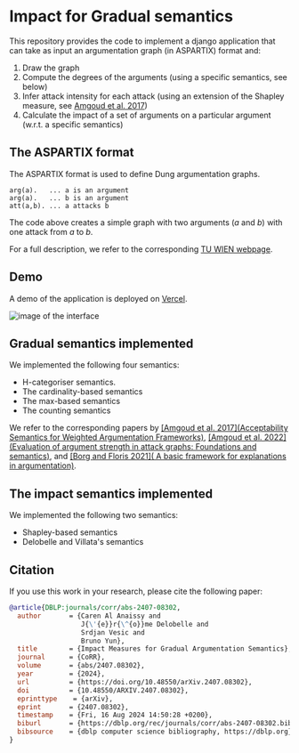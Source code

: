 # Impact for Gradual semantics

This repository provides the code to implement a django application that can take as input an argumentation graph (in ASPARTIX) format and:

1. Draw the graph 
2. Compute the degrees of the arguments (using a specific semantics, see below)
3. Infer attack intensity for each attack (using an extension of the Shapley measure, see [Amgoud et al. 2017](https://www.ijcai.org/Proceedings/2017/10))
4. Calculate the impact of a set of arguments on a particular argument (w.r.t. a specific semantics)

## The ASPARTIX format

The ASPARTIX format is used to define Dung argumentation graphs.

```
arg(a).   ... a is an argument
arg(a).   ... b is an argument
att(a,b). ... a attacks b
```
The code above creates a simple graph with two arguments ($a$ and $b$) with one attack from $a$ to $b$.

For a full description, we refer to the corresponding [TU WIEN webpage](https://www.dbai.tuwien.ac.at/proj/argumentation/systempage/dung.html).

## Demo

A demo of the application is deployed on [Vercel](https://impact-gradual-semantics.vercel.app/).

![image of the interface](https://bruno-yun.notion.site/image/https%3A%2F%2Fprod-files-secure.s3.us-west-2.amazonaws.com%2F57e14b1b-ce77-483b-a9ed-537a76c86282%2F594f0392-5dbc-4463-bd53-419656ec7ed3%2FCapture_decran_2023-10-12_a_13.07.14.png?table=block&id=45d27bc7-5e0b-44a8-aa9c-716f5fb22af0&spaceId=57e14b1b-ce77-483b-a9ed-537a76c86282&width=1420&userId=&cache=v2)


## Gradual semantics implemented

We implemented the following four semantics:

- H-categoriser semantics.
- The cardinality-based semantics
- The max-based semantics
- The counting semantics

We refer to the corresponding papers by [[Amgoud et al. 2017](Acceptability Semantics for Weighted Argumentation Frameworks)](https://www.ijcai.org/proceedings/2017/0009.pdf), [[Amgoud et al. 2022](Evaluation of argument
strength in attack graphs: Foundations and semantics)](https://www.sciencedirect.com/science/article/abs/pii/S0004370221001582), and [[Borg and Floris 2021]( A basic framework for explanations in argumentation)](https://ieeexplore.ieee.org/document/9329042).

## The impact semantics implemented

We implemented the following two semantics:

- Shapley-based semantics
- Delobelle and Villata's semantics

## Citation

If you use this work in your research, please cite the following paper:

```BIBTEX
@article{DBLP:journals/corr/abs-2407-08302,
  author       = {Caren Al Anaissy and
                  J{\'{e}}r{\^{o}}me Delobelle and
                  Srdjan Vesic and
                  Bruno Yun},
  title        = {Impact Measures for Gradual Argumentation Semantics},
  journal      = {CoRR},
  volume       = {abs/2407.08302},
  year         = {2024},
  url          = {https://doi.org/10.48550/arXiv.2407.08302},
  doi          = {10.48550/ARXIV.2407.08302},
  eprinttype    = {arXiv},
  eprint       = {2407.08302},
  timestamp    = {Fri, 16 Aug 2024 14:50:28 +0200},
  biburl       = {https://dblp.org/rec/journals/corr/abs-2407-08302.bib},
  bibsource    = {dblp computer science bibliography, https://dblp.org}
}
```
